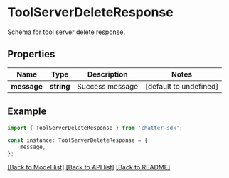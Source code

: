 # ToolServerDeleteResponse

Schema for tool server delete response.

## Properties

Name | Type | Description | Notes
------------ | ------------- | ------------- | -------------
**message** | **string** | Success message | [default to undefined]

## Example

```typescript
import { ToolServerDeleteResponse } from 'chatter-sdk';

const instance: ToolServerDeleteResponse = {
    message,
};
```

[[Back to Model list]](../README.md#documentation-for-models) [[Back to API list]](../README.md#documentation-for-api-endpoints) [[Back to README]](../README.md)
